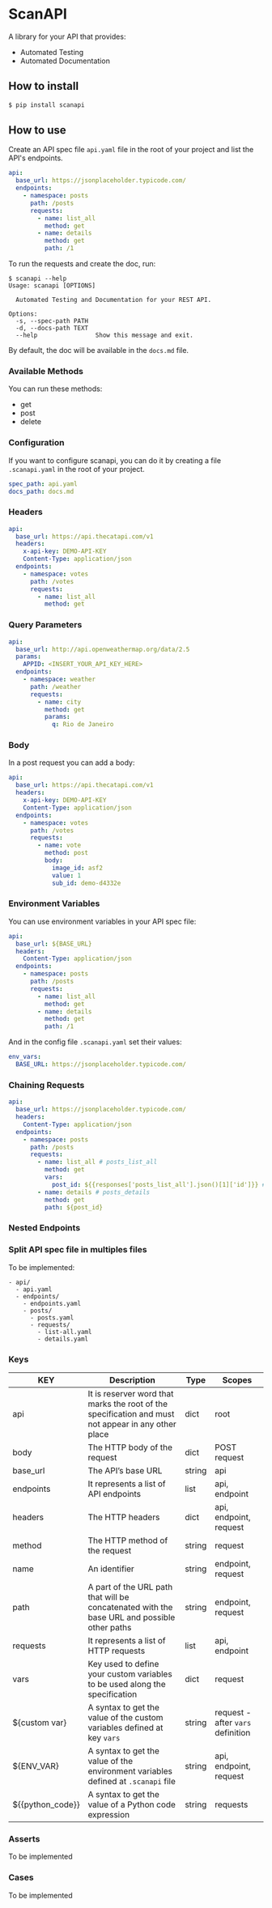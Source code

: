 # ScanAPI

A library for your API that provides:

- Automated Testing
- Automated Documentation

## How to install

```bash
$ pip install scanapi
```

## How to use

Create an API spec file `api.yaml` file in the root of your project and list the API's endpoints.

```yaml
api:
  base_url: https://jsonplaceholder.typicode.com/
  endpoints:
    - namespace: posts
      path: /posts
      requests:
        - name: list_all
          method: get
        - name: details
          method: get
          path: /1
```

To run the requests and create the doc, run:

```
$ scanapi --help
Usage: scanapi [OPTIONS]

  Automated Testing and Documentation for your REST API.

Options:
  -s, --spec-path PATH
  -d, --docs-path TEXT
  --help                Show this message and exit.
```

By default, the doc will be available in the `docs.md` file.

### Available Methods

You can run these methods:
- get
- post
- delete

### Configuration

If you want to configure scanapi, you can do it by creating a file `.scanapi.yaml` in the root of your project.

```yaml
spec_path: api.yaml
docs_path: docs.md
```

### Headers

```yaml
api:
  base_url: https://api.thecatapi.com/v1
  headers:
    x-api-key: DEMO-API-KEY
    Content-Type: application/json
  endpoints:
    - namespace: votes
      path: /votes
      requests:
        - name: list_all
          method: get
```

### Query Parameters

``` yaml
api:
  base_url: http://api.openweathermap.org/data/2.5
  params:
    APPID: <INSERT_YOUR_API_KEY_HERE>
  endpoints:
    - namespace: weather
      path: /weather
      requests:
        - name: city
          method: get
          params:
            q: Rio de Janeiro
```

### Body

In a post request you can add a body:

```yaml
api:
  base_url: https://api.thecatapi.com/v1
  headers:
    x-api-key: DEMO-API-KEY
    Content-Type: application/json
  endpoints:
    - namespace: votes
      path: /votes
      requests:
        - name: vote
          method: post
          body:
            image_id: asf2
            value: 1
            sub_id: demo-d4332e
```

### Environment Variables

You can use environment variables in your API spec file:

```yaml
api:
  base_url: ${BASE_URL}
  headers:
    Content-Type: application/json
  endpoints:
    - namespace: posts
      path: /posts
      requests:
        - name: list_all
          method: get
        - name: details
          method: get
          path: /1
```

And in the config file `.scanapi.yaml` set their values:

```yaml
env_vars:
  BASE_URL: https://jsonplaceholder.typicode.com/
```

### Chaining Requests

```yaml
api:
  base_url: https://jsonplaceholder.typicode.com/
  headers:
    Content-Type: application/json
  endpoints:
    - namespace: posts
      path: /posts
      requests:
        - name: list_all # posts_list_all
          method: get
          vars:
            post_id: ${{responses['posts_list_all'].json()[1]['id']}} # should return id 2
        - name: details # posts_details
          method: get
          path: ${post_id}
```

### Nested Endpoints

### Split API spec file in multiples files

To be implemented:

```
- api/
  - api.yaml
  - endpoints/
    - endpoints.yaml
    - posts/
      - posts.yaml
      - requests/
        - list-all.yaml
        - details.yaml
```

### Keys

| KEY               | Description                                                                                         | Type   | Scopes                            |
|-------------------|-----------------------------------------------------------------------------------------------------|--------|-----------------------------------|
| api               | It is reserver word that marks the root of the specification and must not appear in any other place | dict   | root                              |
| body              | The HTTP body of the request                                                                        | dict   | POST request                      |
| base_url          | The API’s base URL                                                                                  | string | api                               |
| endpoints         | It represents a list of API endpoints                                                               | list   | api, endpoint                     |
| headers           | The HTTP headers                                                                                    | dict   | api, endpoint, request            |
| method            | The HTTP method of the request                                                                      | string | request                           |
| name              | An identifier                                                                                       | string | endpoint, request                 |
| path              | A part of the URL path that will be concatenated with the base URL and possible other paths         | string | endpoint, request                 |
| requests          | It represents a list of HTTP requests                                                               | list   | api, endpoint                     |
| vars              | Key used to define your custom variables to be used along the specification                         | dict   | request                           |
| ${custom var}     | A syntax to get the value of the custom variables defined at key `vars`                             | string | request - after `vars` definition |
| ${ENV_VAR}        | A syntax to get the value of the environment variables defined at `.scanapi` file                   | string | api, endpoint, request            |
| ${{python_code}}  | A syntax to get the value of a Python code expression                                               | string | requests                          |

### Asserts

To be implemented

### Cases

To be implemented

